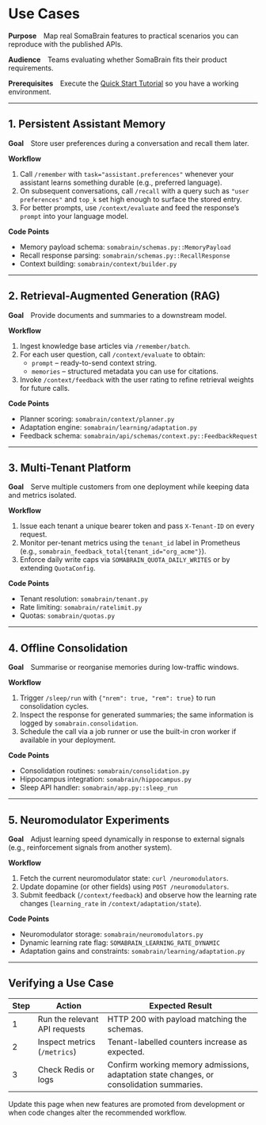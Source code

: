 # Use Cases

**Purpose** Map real SomaBrain features to practical scenarios you can reproduce with the published APIs.

**Audience** Teams evaluating whether SomaBrain fits their product requirements.

**Prerequisites** Execute the [Quick Start Tutorial](../quick-start-tutorial.md) so you have a working environment.

---

## 1. Persistent Assistant Memory

**Goal** Store user preferences during a conversation and recall them later.

**Workflow**

1. Call `/remember` with `task="assistant.preferences"` whenever your assistant learns something durable (e.g., preferred language).
2. On subsequent conversations, call `/recall` with a query such as `"user preferences"` and `top_k` set high enough to surface the stored entry.
3. For better prompts, use `/context/evaluate` and feed the response’s `prompt` into your language model.

**Code Points**

- Memory payload schema: `somabrain/schemas.py::MemoryPayload`
- Recall response parsing: `somabrain/schemas.py::RecallResponse`
- Context building: `somabrain/context/builder.py`

---

## 2. Retrieval-Augmented Generation (RAG)

**Goal** Provide documents and summaries to a downstream model.

**Workflow**

1. Ingest knowledge base articles via `/remember/batch`.
2. For each user question, call `/context/evaluate` to obtain:
   - `prompt` – ready-to-send context string.
   - `memories` – structured metadata you can use for citations.
3. Invoke `/context/feedback` with the user rating to refine retrieval weights for future calls.

**Code Points**

- Planner scoring: `somabrain/context/planner.py`
- Adaptation engine: `somabrain/learning/adaptation.py`
- Feedback schema: `somabrain/api/schemas/context.py::FeedbackRequest`

---

## 3. Multi-Tenant Platform

**Goal** Serve multiple customers from one deployment while keeping data and metrics isolated.

**Workflow**

1. Issue each tenant a unique bearer token and pass `X-Tenant-ID` on every request.
2. Monitor per-tenant metrics using the `tenant_id` label in Prometheus (e.g., `somabrain_feedback_total{tenant_id="org_acme"}`).
3. Enforce daily write caps via `SOMABRAIN_QUOTA_DAILY_WRITES` or by extending `QuotaConfig`.

**Code Points**

- Tenant resolution: `somabrain/tenant.py`
- Rate limiting: `somabrain/ratelimit.py`
- Quotas: `somabrain/quotas.py`

---

## 4. Offline Consolidation

**Goal** Summarise or reorganise memories during low-traffic windows.

**Workflow**

1. Trigger `/sleep/run` with `{"nrem": true, "rem": true}` to run consolidation cycles.
2. Inspect the response for generated summaries; the same information is logged by `somabrain.consolidation`.
3. Schedule the call via a job runner or use the built-in cron worker if available in your deployment.

**Code Points**

- Consolidation routines: `somabrain/consolidation.py`
- Hippocampus integration: `somabrain/hippocampus.py`
- Sleep API handler: `somabrain/app.py::sleep_run`

---

## 5. Neuromodulator Experiments

**Goal** Adjust learning speed dynamically in response to external signals (e.g., reinforcement signals from another system).

**Workflow**

1. Fetch the current neuromodulator state: `curl /neuromodulators`.
2. Update dopamine (or other fields) using `POST /neuromodulators`.
3. Submit feedback (`/context/feedback`) and observe how the learning rate changes (`learning_rate` in `/context/adaptation/state`).

**Code Points**

- Neuromodulator storage: `somabrain/neuromodulators.py`
- Dynamic learning rate flag: `SOMABRAIN_LEARNING_RATE_DYNAMIC`
- Adaptation gains and constraints: `somabrain/learning/adaptation.py`

---

## Verifying a Use Case

| Step | Action | Expected Result |
|------|--------|-----------------|
| 1 | Run the relevant API requests | HTTP 200 with payload matching the schemas. |
| 2 | Inspect metrics (`/metrics`) | Tenant-labelled counters increase as expected. |
| 3 | Check Redis or logs | Confirm working memory admissions, adaptation state changes, or consolidation summaries. |

Update this page when new features are promoted from development or when code changes alter the recommended workflow.
